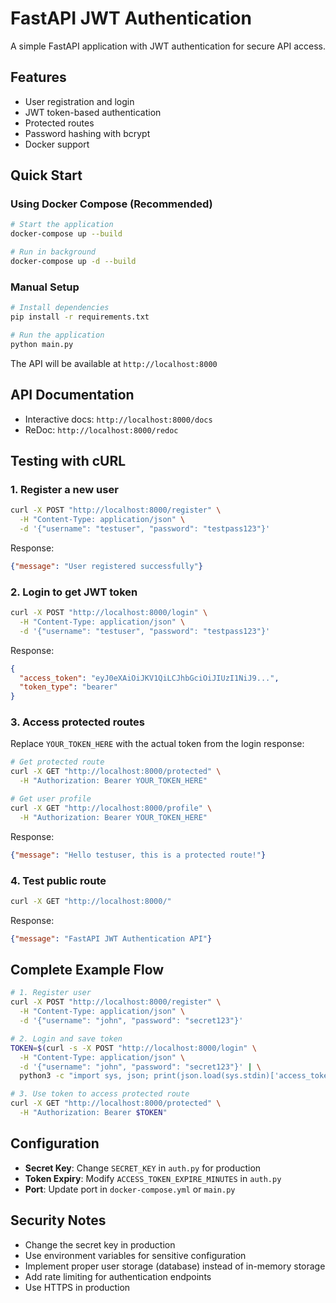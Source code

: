 # FastAPI JWT Authentication

A simple FastAPI application with JWT authentication for secure API access.

## Features

- User registration and login
- JWT token-based authentication
- Protected routes
- Password hashing with bcrypt
- Docker support

## Quick Start

### Using Docker Compose (Recommended)

```bash
# Start the application
docker-compose up --build

# Run in background
docker-compose up -d --build
```

### Manual Setup

```bash
# Install dependencies
pip install -r requirements.txt

# Run the application
python main.py
```

The API will be available at `http://localhost:8000`

## API Documentation

- Interactive docs: `http://localhost:8000/docs`
- ReDoc: `http://localhost:8000/redoc`

## Testing with cURL

### 1. Register a new user

```bash
curl -X POST "http://localhost:8000/register" \
  -H "Content-Type: application/json" \
  -d '{"username": "testuser", "password": "testpass123"}'
```

Response:
```json
{"message": "User registered successfully"}
```

### 2. Login to get JWT token

```bash
curl -X POST "http://localhost:8000/login" \
  -H "Content-Type: application/json" \
  -d '{"username": "testuser", "password": "testpass123"}'
```

Response:
```json
{
  "access_token": "eyJ0eXAiOiJKV1QiLCJhbGciOiJIUzI1NiJ9...",
  "token_type": "bearer"
}
```

### 3. Access protected routes

Replace `YOUR_TOKEN_HERE` with the actual token from the login response:

```bash
# Get protected route
curl -X GET "http://localhost:8000/protected" \
  -H "Authorization: Bearer YOUR_TOKEN_HERE"

# Get user profile
curl -X GET "http://localhost:8000/profile" \
  -H "Authorization: Bearer YOUR_TOKEN_HERE"
```

Response:
```json
{"message": "Hello testuser, this is a protected route!"}
```

### 4. Test public route

```bash
curl -X GET "http://localhost:8000/"
```

Response:
```json
{"message": "FastAPI JWT Authentication API"}
```

## Complete Example Flow

```bash
# 1. Register user
curl -X POST "http://localhost:8000/register" \
  -H "Content-Type: application/json" \
  -d '{"username": "john", "password": "secret123"}'

# 2. Login and save token
TOKEN=$(curl -s -X POST "http://localhost:8000/login" \
  -H "Content-Type: application/json" \
  -d '{"username": "john", "password": "secret123"}' | \
  python3 -c "import sys, json; print(json.load(sys.stdin)['access_token'])")

# 3. Use token to access protected route
curl -X GET "http://localhost:8000/protected" \
  -H "Authorization: Bearer $TOKEN"
```

## Configuration

- **Secret Key**: Change `SECRET_KEY` in `auth.py` for production
- **Token Expiry**: Modify `ACCESS_TOKEN_EXPIRE_MINUTES` in `auth.py`
- **Port**: Update port in `docker-compose.yml` or `main.py`

## Security Notes

- Change the secret key in production
- Use environment variables for sensitive configuration
- Implement proper user storage (database) instead of in-memory storage
- Add rate limiting for authentication endpoints
- Use HTTPS in production